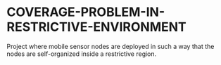 # COVERAGE-PROBLEM-IN-RESTRICTIVE-ENVIRONMENT
Project where mobile sensor nodes are deployed in such a way that the nodes are self-organized inside a restrictive region.

